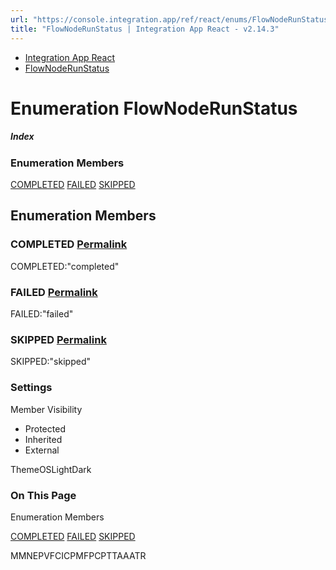 ```yaml
---
url: "https://console.integration.app/ref/react/enums/FlowNodeRunStatus.html"
title: "FlowNodeRunStatus | Integration App React - v2.14.3"
---
```


- [Integration App React](https://console.integration.app/ref/react/index.html)
- [FlowNodeRunStatus](https://console.integration.app/ref/react/enums/FlowNodeRunStatus.html)

# Enumeration FlowNodeRunStatus

##### Index

### Enumeration Members

[COMPLETED](https://console.integration.app/ref/react/enums/FlowNodeRunStatus.html#completed) [FAILED](https://console.integration.app/ref/react/enums/FlowNodeRunStatus.html#failed) [SKIPPED](https://console.integration.app/ref/react/enums/FlowNodeRunStatus.html#skipped)

## Enumeration Members

### COMPLETED [Permalink](https://console.integration.app/ref/react/enums/FlowNodeRunStatus.html\#completed)

COMPLETED:"completed"

### FAILED [Permalink](https://console.integration.app/ref/react/enums/FlowNodeRunStatus.html\#failed)

FAILED:"failed"

### SKIPPED [Permalink](https://console.integration.app/ref/react/enums/FlowNodeRunStatus.html\#skipped)

SKIPPED:"skipped"

### Settings

Member Visibility

- Protected
- Inherited
- External

ThemeOSLightDark

### On This Page

Enumeration Members

[COMPLETED](https://console.integration.app/ref/react/enums/FlowNodeRunStatus.html#completed) [FAILED](https://console.integration.app/ref/react/enums/FlowNodeRunStatus.html#failed) [SKIPPED](https://console.integration.app/ref/react/enums/FlowNodeRunStatus.html#skipped)

MMNEPVFCICPMFPCPTTAAATR